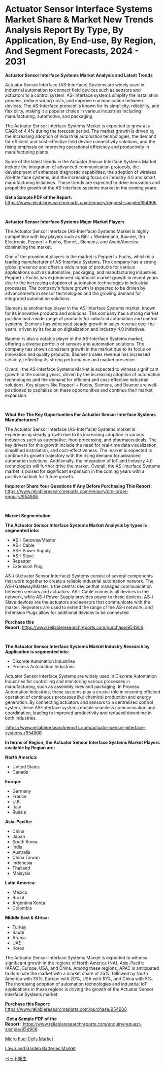 <p><h1>Actuator Sensor Interface Systems Market Share & Market New Trends Analysis Report By Type, By Application, By End-use, By Region, And Segment Forecasts, 2024 - 2031</h1></p><p><strong>Actuator Sensor Interface Systems Market Analysis and Latest Trends</strong></p>
<p><p>Actuator Sensor Interface (AS-Interface) Systems are widely used in industrial automation to connect field devices such as sensors and actuators to a control system. AS-Interface systems simplify the installation process, reduce wiring costs, and improve communication between devices. The AS-Interface protocol is known for its simplicity, reliability, and flexibility, making it a popular choice in various industries including manufacturing, automotive, and packaging.</p><p>The Actuator Sensor Interface Systems Market is expected to grow at a CAGR of 4.4% during the forecast period. The market growth is driven by the increasing adoption of industrial automation technologies, the demand for efficient and cost-effective field device connectivity solutions, and the rising emphasis on improving operational efficiency and productivity in manufacturing plants.</p><p>Some of the latest trends in the Actuator Sensor Interface Systems Market include the integration of advanced communication protocols, the development of enhanced diagnostic capabilities, the adoption of wireless AS-Interface systems, and the increasing focus on Industry 4.0 and smart manufacturing initiatives. These trends are expected to drive innovation and propel the growth of the AS-Interface systems market in the coming years.</p></p>
<p><strong>Get a Sample PDF of the Report:&nbsp;</strong> <a href="https://www.reliableresearchreports.com/enquiry/request-sample/954906">https://www.reliableresearchreports.com/enquiry/request-sample/954906</a></p>
<p>&nbsp;</p>
<p><strong>Actuator Sensor Interface Systems Major Market Players</strong></p>
<p><p>The Actuator Sensor Interface (AS-Interface) Systems Market is highly competitive with key players such as Bihl + Wiedemann, Baumer, Ifm Electronic, Pepperl + Fuchs, StoneL, Siemens, and Asahi/America dominating the market.</p><p>One of the prominent players in the market is Pepperl + Fuchs, which is a leading manufacturer of AS-Interface Systems. The company has a strong global presence and offers a wide range of products for various applications such as automotive, packaging, and manufacturing industries. Pepperl + Fuchs has experienced significant market growth in recent years due to the increasing adoption of automation technologies in industrial processes. The company's future growth is expected to be driven by advancements in sensor technologies and the growing demand for integrated automation solutions.</p><p>Siemens is another key player in the AS-Interface Systems market, known for its innovative products and solutions. The company has a strong market position and a wide range of products for industrial automation and control systems. Siemens has witnessed steady growth in sales revenue over the years, driven by its focus on digitalization and Industry 4.0 initiatives.</p><p>Baumer is also a notable player in the AS-Interface Systems market, offering a diverse portfolio of sensors and automation solutions. The company has shown consistent growth in the market due to its focus on innovation and quality products. Baumer's sales revenue has increased steadily, reflecting its strong performance and market presence.</p><p>Overall, the AS-Interface Systems Market is expected to witness significant growth in the coming years, driven by the increasing adoption of automation technologies and the demand for efficient and cost-effective industrial solutions. Key players like Pepperl + Fuchs, Siemens, and Baumer are well-positioned to capitalize on these opportunities and continue their market expansion.</p></p>
<p>&nbsp;</p>
<p><strong>What Are The Key Opportunities For Actuator Sensor Interface Systems Manufacturers?</strong></p>
<p><p>The Actuator Sensor Interface (AS-Interface) Systems market is experiencing steady growth due to its increasing adoption in various industries such as automotive, food processing, and pharmaceuticals. The key drivers for this growth include the need for real-time data visualization, simplified installation, and cost-effectiveness. The market is expected to continue its growth trajectory with the rising demand for advanced automation solutions. Additionally, the integration of IoT and Industry 4.0 technologies will further drive the market. Overall, the AS-Interface Systems market is poised for significant expansion in the coming years with a positive outlook for future growth.</p></p>
<p><strong>Inquire or Share Your Questions If Any Before Purchasing This Report:</strong> <a href="https://www.reliableresearchreports.com/enquiry/pre-order-enquiry/954906">https://www.reliableresearchreports.com/enquiry/pre-order-enquiry/954906</a></p>
<p>&nbsp;</p>
<p><strong>Market Segmentation</strong></p>
<p><strong>The Actuator Sensor Interface Systems Market Analysis by types is segmented into:</strong></p>
<p><ul><li>AS-I Gateway/Master</li><li>AS-I Cable</li><li>AS-I Power Supply</li><li>AS-I Slave</li><li>Repeater</li><li>Extension Plug</li></ul></p>
<p><p>AS-i (Actuator Sensor Interface) Systems consist of several components that work together to create a reliable industrial automation network. The AS-i Gateway/Master is the central device that manages communication between sensors and actuators. AS-i Cable connects all devices in the network, while AS-i Power Supply provides power to these devices. AS-i Slave devices are the actuators and sensors that communicate with the master. Repeaters are used to extend the range of the AS-i network, and Extension Plugs allow for additional devices to be connected.</p></p>
<p><strong>Purchase this Report:&nbsp;</strong><a href="https://www.reliableresearchreports.com/purchase/954906">https://www.reliableresearchreports.com/purchase/954906</a></p>
<p>&nbsp;</p>
<p><strong>The Actuator Sensor Interface Systems Market Industry Research by Application is segmented into:</strong></p>
<p><ul><li>Discrete Automation Industries</li><li>Process Automation Industries</li></ul></p>
<p><p>Actuator Sensor Interface Systems are widely used in Discrete Automation Industries for controlling and monitoring various processes in manufacturing, such as assembly lines and packaging. In Process Automation Industries, these systems play a crucial role in ensuring efficient operation of continuous processes like chemical production and energy generation. By connecting actuators and sensors to a centralized control system, these AS-Interface systems enable seamless communication and coordination, leading to improved productivity and reduced downtime in both industries.</p></p>
<p><a href="https://www.reliableresearchreports.com/actuator-sensor-interface-systems-r954906">&nbsp;https://www.reliableresearchreports.com/actuator-sensor-interface-systems-r954906</a></p>
<p><strong>In terms of Region, the Actuator Sensor Interface Systems Market Players available by Region are:</strong></p>
<p>
    <p> <strong> North America: </strong>
        <ul>
            <li>United States</li>
            <li>Canada</li>
        </ul>
        </p> 
    <p> <strong> Europe: </strong>
        <ul>
            <li>Germany</li>
            <li>France</li>
            <li>U.K.</li>
            <li>Italy</li>
            <li>Russia</li>
        </ul>
        </p> 
    <p> <strong> Asia-Pacific: </strong>
        <ul>
            <li>China</li>
            <li>Japan</li>
            <li>South Korea</li>
            <li>India</li>
            <li>Australia</li>
            <li>China Taiwan</li>
            <li>Indonesia</li>
            <li>Thailand</li>
            <li>Malaysia</li>
        </ul>
        </p> 
    <p> <strong> Latin America: </strong>
        <ul>
            <li>Mexico</li>
            <li>Brazil</li>
            <li>Argentina Korea</li>
            <li>Colombia</li>
        </ul>
        </p> 
    <p> <strong> Middle East & Africa: </strong>
        <ul>
            <li>Turkey</li>
            <li>Saudi</li>
            <li>Arabia</li>
            <li>UAE</li>
            <li>Korea</li>
        </ul>
    </p>
    </p>
<p><p>The Actuator Sensor Interface Systems Market is expected to witness significant growth in the regions of North America (NA), Asia-Pacific (APAC), Europe, USA, and China. Among these regions, APAC is anticipated to dominate the market with a market share of 35%, followed by North America with 30%, Europe with 20%, USA with 10%, and China with 5%. The increasing adoption of automation technologies and industrial IoT applications in these regions is driving the growth of the Actuator Sensor Interface Systems market.</p></p>
<p><strong>Purchase this Report: </strong><a href="https://www.reliableresearchreports.com/purchase/954906">https://www.reliableresearchreports.com/purchase/954906</a></p>
<p>&nbsp;<strong>Get a Sample PDF of the Report:&nbsp;&nbsp;</strong><a href="https://www.reliableresearchreports.com/enquiry/request-sample/954906">https://www.reliableresearchreports.com/enquiry/request-sample/954906</a></p>
<p><strong></strong></p>
<p><p><a href="https://www.linkedin.com/pulse/micro-fuel-cells-market-trends-analysis-forecasted-period-2024-2031-hef7f">Micro Fuel Cells Market</a></p><p><a href="https://www.linkedin.com/pulse/lawn-garden-batteries-market-outlook-industry-overview-forecast-0jfuf">Lawn and Garden Batteries Market</a></p><p><a href="https://github.com/lababdou/Market-Research-Report-List-3/blob/main/738384756452.md">ペット駆虫</a></p></p>